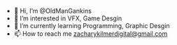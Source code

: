 - 👋 Hi, I’m @OldManGankins
- 👀 I’m interested in VFX, Game Desgin
- 🌱 I’m currently learning Programming, Graphic Desgin
- 📫 How to reach me zacharykilmerdigital@gmail.com
